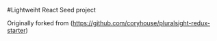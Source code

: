 #Lightweiht React Seed project

Originally forked from (https://github.com/coryhouse/pluralsight-redux-starter)